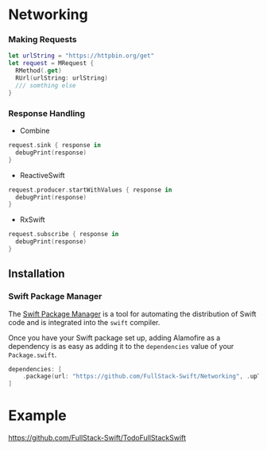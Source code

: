 # Networking

### Making Requests
```swift
let urlString = "https://httpbin.org/get"
let request = MRequest {
  RMethod(.get)
  RUrl(urlString: urlString)
  /// somthing else
}
```
### Response Handling

- Combine
```swift
request.sink { response in
  debugPrint(response)
}
```
- ReactiveSwift
```swift
request.producer.startWithValues { response in
  debugPrint(response)
}
```
- RxSwift
```swift
request.subscribe { response in
  debugPrint(response)
}
```
## Installation

### Swift Package Manager

The [Swift Package Manager](https://swift.org/package-manager/) is a tool for automating the distribution of Swift code and is integrated into the `swift` compiler. 

Once you have your Swift package set up, adding Alamofire as a dependency is as easy as adding it to the `dependencies` value of your `Package.swift`.

```swift
dependencies: [
    .package(url: "https://github.com/FullStack-Swift/Networking", .upToNextMajor(from: "1.0.0"))
]
```

# Example

https://github.com/FullStack-Swift/TodoFullStackSwift
